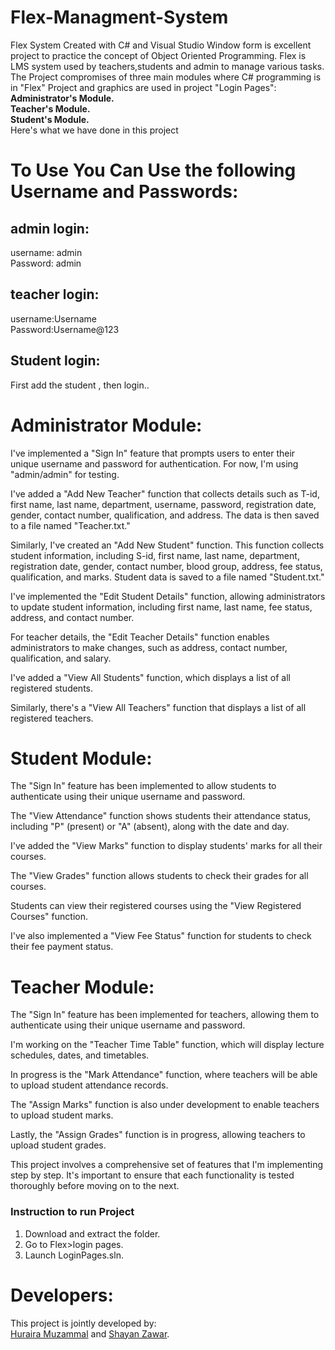# Flex-Managment-System

Flex System Created with C# and Visual Studio Window form is excellent project to practice the concept of Object Oriented Programming. Flex is LMS system used by teachers,students and admin to manage various tasks.
The Project compromises of three main modules where C# programming is in "Flex" Project and graphics are used in project "Login Pages":  
**Administrator's Module.  
Teacher's Module.  
Student's Module.**  
Here's what we have done in this project

# To Use You Can Use the following Username and Passwords:

## admin login:

username: admin <br/> Password: admin

## teacher login:

username:Username <br/> Password:Username@123

## Student login:

First add the student , then login..

# **Administrator Module:**

I've implemented a "Sign In" feature that prompts users to enter their unique username and password for authentication. For now, I'm using "admin/admin" for testing.

I've added a "Add New Teacher" function that collects details such as T-id, first name, last name, department, username, password, registration date, gender, contact number, qualification, and address. The data is then saved to a file named "Teacher.txt."

Similarly, I've created an "Add New Student" function. This function collects student information, including S-id, first name, last name, department, registration date, gender, contact number, blood group, address, fee status, qualification, and marks. Student data is saved to a file named "Student.txt."

I've implemented the "Edit Student Details" function, allowing administrators to update student information, including first name, last name, fee status, address, and contact number.

For teacher details, the "Edit Teacher Details" function enables administrators to make changes, such as address, contact number, qualification, and salary.

I've added a "View All Students" function, which displays a list of all registered students.

Similarly, there's a "View All Teachers" function that displays a list of all registered teachers.

# **Student Module:**

The "Sign In" feature has been implemented to allow students to authenticate using their unique username and password.

The "View Attendance" function shows students their attendance status, including "P" (present) or "A" (absent), along with the date and day.

I've added the "View Marks" function to display students' marks for all their courses.

The "View Grades" function allows students to check their grades for all courses.

Students can view their registered courses using the "View Registered Courses" function.

I've also implemented a "View Fee Status" function for students to check their fee payment status.

# **Teacher Module:**

The "Sign In" feature has been implemented for teachers, allowing them to authenticate using their unique username and password.

I'm working on the "Teacher Time Table" function, which will display lecture schedules, dates, and timetables.

In progress is the "Mark Attendance" function, where teachers will be able to upload student attendance records.

The "Assign Marks" function is also under development to enable teachers to upload student marks.

Lastly, the "Assign Grades" function is in progress, allowing teachers to upload student grades.

This project involves a comprehensive set of features that I'm implementing step by step. It's important to ensure that each functionality is tested thoroughly before moving on to the next.

### **Instruction to run Project**

1. Download and extract the folder.
2. Go to Flex>login pages.
3. Launch LoginPages.sln.

# Developers:

This project is jointly developed by:  
[Huraira Muzammal](https://github.com/hurairamuzammal "profile") and
[Shayan Zawar](https://github.com/SHAYANZAWAR "profile").
